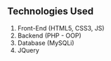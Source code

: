 ## Technologies Used
1. Front-End (HTML5, CSS3, JS)
2. Backend (PHP - OOP)
3. Database (MySQLi)
4. JQuery